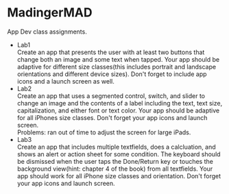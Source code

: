 # MadingerMAD
App Dev class assignments.
- Lab1
<br> Create an app that presents the user with at least two buttons that change both an image and some text when tapped. Your app should be adaptive for different size classes(this includes portrait and landscape orientations and different device sizes). Don't forget to include app icons and a launch screen as well.
- Lab2
<br> Create an app that uses a segmented control, switch, and slider to change an image and the contents of a label including the text, text size, capitalization, and either font or text color. Your app should be adaptive for all iPhones size classes. Don't forget your app icons and launch screen.
<br> Problems: ran out of time to adjust the screen for large iPads.
- Lab3
<br> Create an app that includes multiple textfields, does a calcluation, and shows an alert or action sheet for some condition. The keyboard should be dismissed when the user taps the Done/Return key or touches the background view(hint: chapter 4 of the book) from all textfields. Your app should work for all iPhone size classes and orientation. Don't forget your app icons and launch screen.

